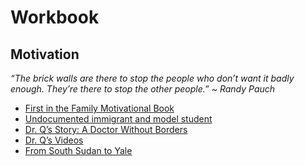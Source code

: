 # Workbook



## Motivation

*“The brick walls are there to stop the people who don’t want it badly enough. They’re there to stop the other people.”
~ Randy Pauch*

- [First in the Family Motivational Book](https://nextgenpress.creatavist.com/firstinthefamily-highschool)
- [Undocumented immigrant and model student](http://www.washingtonpost.com/local/education/meet-dayana-torres-undocumented-immigrant-and-model-student/2014/04/29/11c5041e-cfc5-11e3-b812-0c92213941f4_story.html)
- [Dr. Q’s Story: A Doctor Without Borders](http://doctorqmd.com/)
- [Dr. Q’s Videos](http://doctorqmd.com/in-the-spotlight/videos/)
- [From South Sudan to Yale](http://www.nytimes.com/2012/03/29/opinion/kristof-from-south-sudan-to-yale.html)
